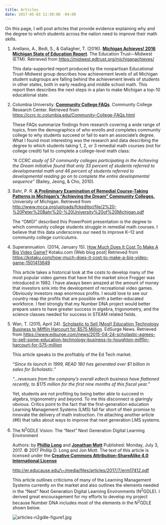 ```yaml
---
title: Articles
date: 2017-05-03 11:50:00 -04:00
---
```


On this page, I will post articles that provide evidence explaining why and the
degree to which students across the nation need to improve their math skills.

1. Arellano, A., Bedi, S., & Gallagher, T. (2016). **[Michigan Achieves! 2016 Michigan State of Education Report](https://midwest.edtrust.org/michiganachieves/)**. The Education Trust—Midwest (ETM). Retrieved from https://midwest.edtrust.org/michiganachieves/

   This data-supported report produced by the nonpartisan Educational
   Trust-Midwest group describes how achievement levels of all Michigan student
   subgroups are falling behind the achievement levels of students in other
   states, both in early reading and middle school math. This report then
   describes the next steps in a plan to make Michigan a top-10 educational
   state.

2. Columbia University. **[Community College FAQs](https://ccrc.tc.columbia.edu/Community-College-FAQs.html)**. Community College Research Center. Retrieved from https://ccrc.tc.columbia.edu/Community-College-FAQs.html

   These FAQs summarize findings from research covering a wide range of topics,
   from the demographics of who enrolls and completes community college to why
   students succeed or fail to earn an associate’s degree.  What I found most
   interesting was the research and data describing the degree to which students
   taking 1, 2, or 3 remedial math courses (not for college credit) fail to
   complete a college-level math class:

   *“A CCRC study of 57 community colleges participating in the Achieving the
   Dream initiative found that only 33 percent of students referred to
   developmental math and 46 percent of students referred to developmental
   reading go on to complete the entire developmental sequence”* (Bailey, Jeong,
   & Cho, 2010).

3. Bahr, P. R. **[A Preliminary Examination of Remedial Course-Taking Patterns in Michigan’s “Achieving the Dream” Community Colleges.](http://www.mcca.org/uploads/fckeditor/file/2%20-%20Peter%20Bahr%20-%20University%20of%20Michigan.pdf)** University of Michigan. Retrieved from http://www.mcca.org/uploads/fckeditor/file/2%20-%20Peter%20Bahr%20-%20University%20of%20Michigan.pdf

   The “OMG!” described this PowerPoint presentation is the degree to which
   community college students struggle in remedial math courses. I believe that
   this data underscores our need to improve K–12 and community college
   curriculums.

4. Superannuation. (2014, January 15). [How Much Does It Cost To Make A Big Video Game?](https://kotaku.com/how-much-does-it-cost-to-make-a-big-video-game-1501413649) Kotaku.com \[Web blog post\] Retrieved from https://kotaku.com/how-much-does-it-cost-to-make-a-big-video-game-1501413649

   This article takes a historical look at the costs to develop many of the most
   popular video games that have hit the market since Frogger was introduced
   in 1982. I have always been amazed at the amount of money that investors sink
   into the development of recreational video games. Obviously investors reap
   enormous profits. I would love to see our country reap the profits that are
   possible with a better-educated workforce. I feel strongly that my Number DNA
   project would better prepare users to have greater success in algebra,
   trigonometry, and the science classes needed for success in STEAM related
   fields.


5. Wan, T. (2015, April 24). [Scholastic to Sell (Most) Education Technology Business to Mifflin Harcourt for \$575 Million](https://www.edsurge.com/news/2015-04-24-scholastic-agrees-to-sell-some-education-technology-business-to-houghton-mifflin-harcourt-for-575-million). EdSurge News. Retrieved from https://www.edsurge.com/news/2015-04-24-scholastic-agrees-to-sell-some-education-technology-business-to-houghton-mifflin-harcourt-for-575-million

   This article speaks to the profitably of the Ed Tech market.

   *“Since its launch in 1999, READ 180 has generated over \$1 billion in sales
   for Scholastic.”*

   *“…revenues from the company’s overall edtech business have flattened
   recently, to \$175 million for the first nine months of this fiscal year.”*

   Yet, students are not profiting by being better able to succeed in algebra,
   trigonometry and beyond. To me this disconnect is glaringly obvious. Critics
   point to the fact that the first-generation education Learning Management
   Systems (LMS) fall far short of their promise to innovate the delivery of
   math instruction. I’m attaching another article (\#6) that talks about ways
   to improve that next generation LMS systems.

6. The N<sup>2</sup>GDLE Vision: The “Next” Next Generation Digital Learning Environment

   Authors: by **[Phillip Long](https://members.educause.edu/phillip-d-long)** and **[Jonathan Mott](https://members.educause.edu/jonathan-d-mott)**
   Published: Monday, July 3, 2017. © 2017 Phillip D. Long and Jon Mott.
   The text of this article is licensed under the **[Creative Commons Attribution-ShareAlike 4.0 International License](https://creativecommons.org/licenses/by-sa/4.0/)**

   http://er.educause.edu/\~/media/files/articles/2017/7/erm17412.pdf

   This article outlines criticisms of many of the Learning Management Systems
   currently on the market and also outlines the elements needed in the “Next”
   Next Generation Digital Learning Environments (N<sup>2</sup>GDLE). I derived great
   encouragement for my efforts to develop my project because Number DNA
   includes most of the elements in the N<sup>2</sup>GDLE shown below.

   ![articles-n2gdle-figure1.jpg](/uploads/articles-n2gdle-figure1.jpg)
